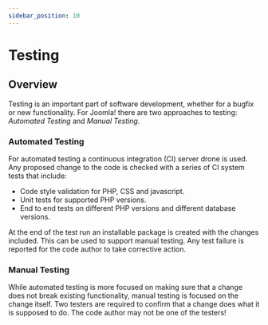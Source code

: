 ```yaml
---
sidebar_position: 10
---
```


Testing
=======

## Overview

Testing is an important part of software development, whether for a bugfix or new functionality. For Joomla! there are two approaches to testing: *Automated Testing* and *Manual Testing*.

### Automated Testing

For automated testing a continuous integration (CI) server drone is used. Any proposed change to the code is checked with a series of CI system tests that include:

- Code style validation for PHP, CSS and javascript.
- Unit tests for supported PHP versions.
- End to end tests on different PHP versions and different database versions.

At the end of the test run an installable package is created with the changes included. This can be used to support manual testing. Any test failure is reported for the code author to take corrective action.

### Manual Testing

While automated testing is more focused on making sure that a change does not break existing functionality,  manual testing is focused on the change itself. Two testers are required to confirm that a change does what it is supposed to do. The code author may not be one of the testers! 
